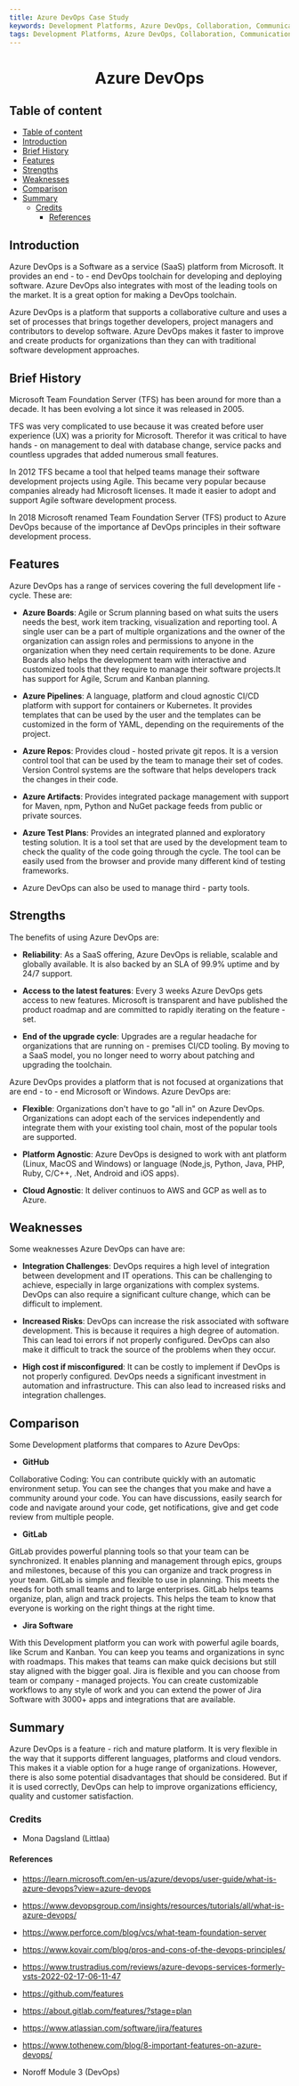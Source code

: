 ```yaml
---
title: Azure DevOps Case Study
keywords: Development Platforms, Azure DevOps, Collaboration, Communication
tags: Development Platforms, Azure DevOps, Collaboration, Communication
---
```


<h1 align="center">Azure DevOps</h1>

## Table of content

- [Table of content](#table-of-content)
- [Introduction](#introduction)
- [Brief History](#brief-history)
- [Features](#features)
- [Strengths](#strengths)
- [Weaknesses](#weaknesses)
- [Comparison](#comparison)
- [Summary](#summary)
  - [Credits](#credits)
    - [References](#references)

## Introduction

Azure DevOps is a Software as a service (SaaS) platform from Microsoft. It provides an end - to - end DevOps toolchain for developing and deploying software. Azure DevOps also integrates with most of the leading tools on the market. It is a great option for making a DevOps toolchain.

Azure DevOps is a platform that supports a collaborative culture and uses a set of processes that brings together developers, project managers and contributors to develop software. Azure DevOps makes it faster to improve and create products for organizations than they can with traditional software development approaches.

## Brief History

Microsoft Team Foundation Server (TFS) has been around for more than a decade. It has been evolving a lot since it was released in 2005.

TFS was very complicated to use because it was created before user experience (UX) was a priority for Microsoft. Therefor it was critical to have hands - on management to deal with database change, service packs and countless upgrades that added numerous small features.

In 2012 TFS became a tool that helped teams manage their software development projects using Agile. This became very popular because companies already had Microsoft licenses. It made it easier to adopt and support Agile software development process.

In 2018 Microsoft renamed Team Foundation Server (TFS) product to Azure DevOps because of the importance af DevOps principles in their software development process.

## Features

Azure DevOps has a range of services covering the full development life - cycle. These are:

- **Azure Boards**: Agile or Scrum planning based on what suits the users needs the best, work item tracking, visualization and reporting tool. A single user can be a part of multiple organizations and the owner of the organization can assign roles and permissions to anyone in the organization when they need certain requirements to be done. Azure Boards also helps the development team with interactive and customized tools that they require to manage their software projects.It has support for Agile, Scrum and Kanban planning.

- **Azure Pipelines**: A language, platform and cloud agnostic CI/CD platform with support for containers or Kubernetes. It provides templates that can be used by the user and the templates can be customized in the form of YAML, depending on the requirements of the project.

- **Azure Repos**: Provides cloud - hosted private git repos. It is a version control tool that can be used by the team to manage their set of codes. Version Control systems are the software that helps developers track the changes in their code.

- **Azure Artifacts**: Provides integrated package management with support for Maven, npm, Python and NuGet package feeds from public or private sources.

- **Azure Test Plans**: Provides an integrated planned and exploratory testing solution. It is a tool set that are used by the development team to check the quality of the code going through the cycle. The tool can be easily used from the browser and provide many different kind of testing frameworks.

- Azure DevOps can also be used to manage third - party tools.

## Strengths

The benefits of using Azure DevOps are:

- **Reliability**: As a SaaS offering, Azure DevOps is reliable, scalable and globally available. It is also backed by an SLA of 99.9% uptime and by 24/7 support.

- **Access to the latest features**: Every 3 weeks Azure DevOps gets access to new features. Microsoft is transparent and have published the product roadmap and are committed to rapidly iterating on the feature - set.

- **End of the upgrade cycle**: Upgrades are a regular headache for organizations that are running on - premises CI/CD tooling. By moving to a SaaS model, you no longer need to worry about patching and upgrading the toolchain.

Azure DevOps provides a platform that is not focused at organizations that are end - to - end Microsoft or Windows. Azure DevOps are:

- **Flexible**: Organizations don't have to go "all in" on Azure DevOps. Organizations can adopt each of the services independently and integrate them with your existing tool chain, most of the popular tools are supported.

- **Platform Agnostic**: Azure DevOps is designed to work with ant platform (Linux, MacOS and Windows) or language (Node,js, Python, Java, PHP, Ruby, C/C++, .Net, Android and iOS apps).

- **Cloud Agnostic**: It deliver continuos to AWS and GCP as well as to Azure.

## Weaknesses

Some weaknesses Azure DevOps can have are:

- **Integration Challenges**: DevOps requires a high level of integration between development and IT operations. This can be challenging to achieve, especially in large organizations with complex systems. DevOps can also require a significant culture change, which can be difficult to implement.

- **Increased Risks**: DevOps can increase the risk associated with software development. This is because it requires a high degree of automation. This can lead toi errors if not properly configured. DevOps can also make it difficult to track the source of the problems when they occur.

- **High cost if misconfigured**: It can be costly to implement if DevOps is not properly configured. DevOps needs a significant investment in automation and infrastructure. This can also lead to increased risks and integration challenges.

## Comparison

Some Development platforms that compares to Azure DevOps:

- **GitHub**

Collaborative Coding: You can contribute quickly with an automatic environment setup. You can see the changes that you make and have a community around your code. You can have discussions, easily search for code and navigate around your code, get notifications, give and get code review from multiple people.

- **GitLab**

GitLab provides powerful planning tools so that your team can be synchronized. It enables planning and management through epics, groups and milestones, because of this you can organize and track progress in your team. GitLab is simple and flexible to use in planning. This meets the needs for both small teams and to large enterprises. GitLab helps teams organize, plan, align and track projects. This helps the team to know that everyone is working on the right things at the right time.

- **Jira Software**

With this Development platform you can work with powerful agile boards, like Scrum and Kanban. You can keep you teams and organizations in sync with roadmaps. This makes that teams can make quick decisions but still stay aligned with the bigger goal. Jira is flexible and you can choose from team or company - managed projects. You can create customizable workflows to any style of work and you can extend the power of Jira Software with 3000+ apps and integrations that are available.

## Summary

Azure DevOps is a feature - rich and mature platform. It is very flexible in the way that it supports different languages, platforms and cloud vendors. This makes it a viable option for a huge range of organizations. However, there is also some potential disadvantages that should be considered. But if it is used correctly, DevOps can help to improve organizations efficiency, quality and customer satisfaction.

### Credits

- Mona Dagsland (Littlaa)

#### References

- https://learn.microsoft.com/en-us/azure/devops/user-guide/what-is-azure-devops?view=azure-devops

- https://www.devopsgroup.com/insights/resources/tutorials/all/what-is-azure-devops/

- https://www.perforce.com/blog/vcs/what-team-foundation-server

- https://www.kovair.com/blog/pros-and-cons-of-the-devops-principles/

- https://www.trustradius.com/reviews/azure-devops-services-formerly-vsts-2022-02-17-06-11-47

- https://github.com/features

- https://about.gitlab.com/features/?stage=plan

- https://www.atlassian.com/software/jira/features

- https://www.tothenew.com/blog/8-important-features-on-azure-devops/

- Noroff Module 3 (DevOps)

